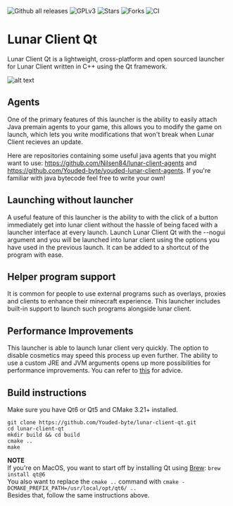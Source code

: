 ![Github all releases](https://img.shields.io/github/downloads/Nilsen84/lunar-client-qt/total)
![GPLv3](https://img.shields.io/github/license/Nilsen84/lunar-client-qt)
![Stars](https://img.shields.io/github/stars/Nilsen84/lunar-client-qt)
![Forks](https://img.shields.io/github/forks/Nilsen84/lunar-client-qt)
![CI](https://img.shields.io/github/workflow/status/Nilsen84/lunar-client-qt/Build%20and%20Release)

# Lunar Client Qt
Lunar Client Qt is a lightweight, cross-platform and open sourced launcher for Lunar Client written in C++ using the Qt framework.  
  
![alt text](https://i.imgur.com/DZFVMbJ.png)

## Agents
One of the primary features of this launcher is the ability to easily attach Java premain agents to your game, 
this allows you to modify the game on launch, which lets you write modifications that won't break when Lunar Client recieves an update. 
  
Here are repositories containing some useful java agents that you might want to use: https://github.com/Nilsen84/lunar-client-agents 
and https://github.com/Youded-byte/youded-lunar-client-agents.
If you're familiar with java bytecode feel free to write your own!

## Launching without launcher
A useful feature of this launcher is the ability to with the click of a button immediately get into lunar client without the hassle of being faced 
with a launcher interface at every launch. Launch Lunar Client Qt with the --nogui argument and you will be launched into lunar client using the 
options you have used in the previous launch. It can be added to a shortcut of the program with ease.

## Helper program support
It is common for people to use external programs such as overlays, proxies and clients to enhance their minecraft experience. This launcher includes built-in support to launch such programs alongside lunar client.

## Performance Improvements
This launcher is able to launch lunar client very quickly. The option to disable cosmetics may speed this process up even further. The ability to use
a custom JRE and JVM arguments opens up more possibilities for performance improvements. You can refer to [this](https://github.com/Youded-byte/Java-Optimisations-MC/blob/main/README.md) for advice.

## Build instructions
Make sure you have Qt6 or Qt5 and CMake 3.21+ installed.
```
git clone https://github.com/Youded-byte/lunar-client-qt.git
cd lunar-client-qt
mkdir build && cd build
cmake ..
make
```

**NOTE**  
If you're on MacOS, you want to start off by installing Qt using [Brew](https://brew.sh/): ```brew install qt@6```  
You also want to replace the `cmake ..` command with `cmake -DCMAKE_PREFIX_PATH=/usr/local/opt/qt6/ ..`  
Besides that, follow the same instructions above.
